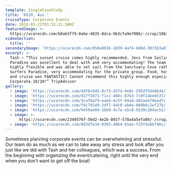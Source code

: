 ```yaml
---
template: SingleCaseStudy
title: 'KOJO, Aus '
cruiseType: Corporate Events
date: 2018-03-21T01:51:21.580Z
featuredImage: >-
  https://ucarecdn.com/b8a63f79-0abe-4035-8dca-9b3cfa9ef086/-/crop/1063x861/0,83/-/preview/
videoSection:
  title: ''
secondaryImage: 'https://ucarecdn.com/050a8916-1039-4af4-b08d-3071b3a878b4/'
excerpt: >-
  Tash – “This sunset cruise comes highly recommended. Jess from Sailing in
  Paradise was excellent to deal with and very accommodating! The team were
  highly flexible and was able to set sail from the Sanctuary Cove rather than
  Surfers Paradise, very accommodating for the private group. Food, hospitality
  and cruise was FANTASTIC! Cannot recommend this highly enough especially for
  Corporate.10/10!” TripAdvisor
gallery:
  - image: 'https://ucarecdn.com/ddf8c845-0cf3-4574-9e0c-295df93d4b36/'
  - image: 'https://ucarecdn.com/d17f3d71-f1cc-408c-8763-7c0f2abe6537/'
  - image: 'https://ucarecdn.com/3cafbaf9-ea6d-4c5f-94a4-482a4d70badf/'
  - image: 'https://ucarecdn.com/f6c7d1d9-1df7-4dc0-ab0a-060b6c2ef27b/'
  - image: 'https://ucarecdn.com/9e59ae04-1bb0-4c7a-a5c8-5b39c204ac51/'
  - image: >-
      https://ucarecdn.com/2349576f-56d2-4e2b-8657-578a4a5efa89/-/crop/1068x1231/0,369/-/preview/
  - image: 'https://ucarecdn.com/063d7e34-0393-4864-91ee-f25fde8bf46c/'
---
```

Sometimes planning corporate events can be overwhelming and stressful. Our team do as much as we can to take away any stress and look after you just like we did with Tash and her colleagues, which was a success. From the beginning with organizing the event/catering, right until the very end when you don’t want to get off the boat!

